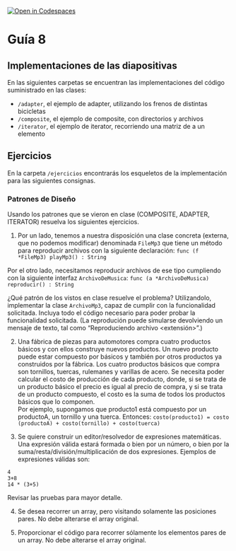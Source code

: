 [![Open in Codespaces](https://classroom.github.com/assets/launch-codespace-7f7980b617ed060a017424585567c406b6ee15c891e84e1186181d67ecf80aa0.svg)](https://classroom.github.com/open-in-codespaces?assignment_repo_id=10928751)
# Guía 8
## Implementaciones de las diapositivas

En las siguientes carpetas se encuentran las implementaciones del código suministrado en las clases:

- `/adapter`, el ejemplo de adapter, utilizando los frenos de distintas bicicletas
- `/composite`, el ejemplo de composite, con directorios y archivos
- `/iterator`, el ejemplo de iterator, recorriendo una matriz de a un elemento

## Ejercicios

En la carpeta `/ejercicios` encontrarás los esqueletos de la implementación para las siguientes consignas.

### Patrones de Diseño

Usando los patrones que se vieron en clase (COMPOSITE, ADAPTER, ITERATOR) resuelva los siguientes ejercicios. 

1. Por un lado, tenemos a nuestra disposición una clase concreta (externa, que no podemos modificar) denominada `FileMp3` que tiene un método para reproducir archivos con la siguiente declaración: `func (f *FileMp3) playMp3() : String`

Por el otro lado, necesitamos reproducir archivos de ese tipo cumpliendo con la siguiente interfaz `ArchivoDeMusica`: `func (a *ArchivoDeMusica) reproducir() : String`

¿Qué patrón de los vistos en clase resuelve el problema? Utilizandolo, implementar la clase `ArchivoMp3`, capaz de cumplir con la funcionalidad solicitada. Incluya todo el código necesario para poder probar la funcionalidad solicitada.
(La reprodución puede simularse devolviendo un mensaje de texto, tal como “Reproduciendo archivo <extensión>”.)

2. Una fábrica de piezas para automotores compra cuatro productos básicos y con ellos construye nuevos productos. Un nuevo producto puede estar compuesto por básicos y también por otros productos ya construidos por la fábrica. Los cuatro productos básicos que compra son tornillos, tuercas, rulemanes y varillas de acero. Se necesita poder calcular el costo de producción de cada producto, donde, si se trata de un producto básico el precio es igual al precio de compra, y si se trata de un producto compuesto, el costo es la suma de todos los productos básicos que lo componen.  
Por ejemplo, supongamos que producto1 está compuesto por un productoA, un tornillo y una tuerca. Entonces:
`costo(producto1) = costo (productoA) + costo(tornillo) + costo(tuerca)`

3. Se quiere construir un editor/resolvedor de expresiones matemáticas. Una expresión válida estará formada o bien por un número, o bien por la suma/resta/división/multiplicación de dos expresiones. Ejemplos de expresiones válidas son: 

```
4 
3+8 
14 * (3+5) 
```

Revisar las pruebas para mayor detalle.

4. Se desea recorrer un array, pero visitando solamente las posiciones pares. No debe alterarse el array original.

5. Proporcionar el código para recorrer sólamente los elementos pares de un array. No debe alterarse el array original.